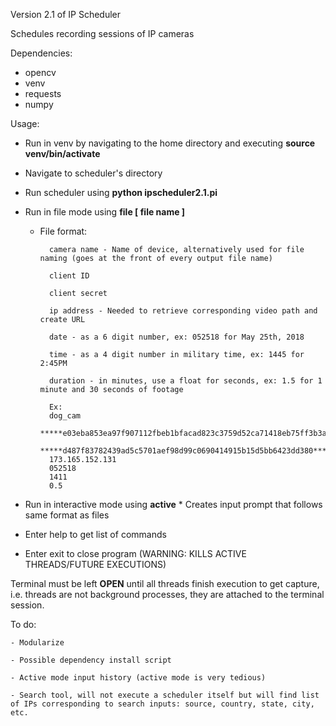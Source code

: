 Version 2.1 of IP Scheduler

Schedules recording sessions of IP cameras

Dependencies:
- opencv
- venv
- requests
- numpy

Usage:
- Run in venv by navigating to the home directory and executing **source venv/bin/activate**
- Navigate to scheduler's directory
- Run scheduler using **python ipscheduler2.1.pi**
- Run in file mode using **file [ file name ]**
	* File format:

			camera name - Name of device, alternatively used for file naming (goes at the front of every output file name)
		
			client ID
		
			client secret
		
			ip address - Needed to retrieve corresponding video path and create URL
		
			date - as a 6 digit number, ex: 052518 for May 25th, 2018
		
			time - as a 4 digit number in military time, ex: 1445 for 2:45PM
		
			duration - in minutes, use a float for seconds, ex: 1.5 for 1 minute and 30 seconds of footage
	
			Ex:
			dog_cam
			*****e03eba853ea97f907112fbeb1bfacad823c3759d52ca71418eb75ff3b3a7ab009c9a5682bb4c4f10a**********
			*****d487f83782439ad5c5701aef98d99c0690414915b15d5bb6423dd380**********
			173.165.152.131
			052518
			1411
			0.5	


- Run in interactive mode using **active**
		* Creates input prompt that follows same format as files

- Enter help to get list of commands
	
- Enter exit to close program (WARNING: KILLS ACTIVE THREADS/FUTURE EXECUTIONS)


Terminal must be left **OPEN** until all threads finish execution to get capture, i.e. threads are not background processes, they are attached to the terminal session.

To do:
	
	- Modularize
	
	- Possible dependency install script
	
	- Active mode input history (active mode is very tedious)
	
	- Search tool, will not execute a scheduler itself but will find list of IPs corresponding to search inputs: source, country, state, city, etc.

